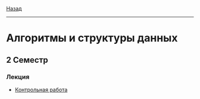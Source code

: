 [Назад](../../README.md)
***
# Алгоритмы и структуры данных
## 2 Семестр
### Лекция
+ [Контрольная работа](aisd-att-final-fact.md)
